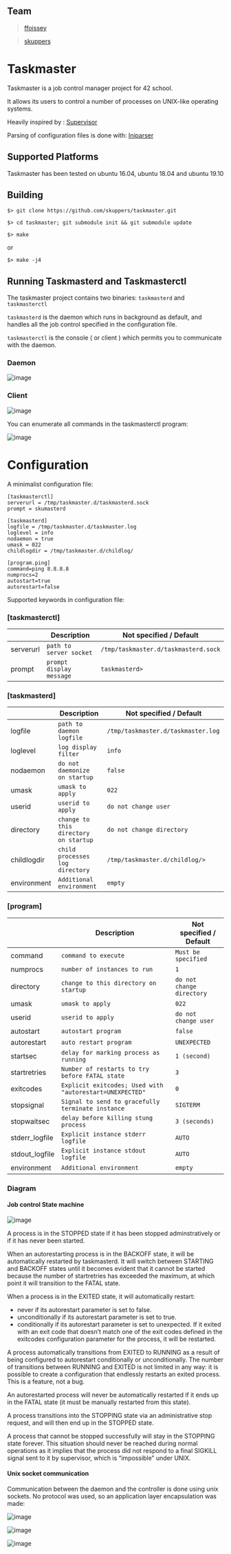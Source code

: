 ## Team
>[ffoissey](https://github.com/ffoissey)

>[skuppers](https://github.com/skuppers)

# Taskmaster

Taskmaster is a job control manager project for 42 school.

It allows its users to control a number of processes on UNIX-like operating systems.

Heavily inspired by : [Supervisor](https://github.com/Supervisor/supervisor)

Parsing of configuration files is done with: [Iniparser](https://github.com/ndevilla/iniparser)


## Supported Platforms

Taskmaster has been tested on ubuntu 16.04, ubuntu 18.04 and ubuntu 19.10

## Building

``$> git clone https://github.com/skuppers/taskmaster.git ``

``$> cd taskmaster; git submodule init && git submodule update``

  
   ``$> make``
   
   or
   
   ``$> make -j4``
   
   

## Running Taskmasterd and Taskmasterctl
The taskmaster project contains two binaries: `taskmasterd` and `taskmasterctl`

`taskmasterd` is the daemon which runs in background as default, and handles all the job control specified in the configuration file.

`taskmasterctl` is the console ( or client ) which permits you to communicate with the daemon.

### Daemon
![image](https://user-images.githubusercontent.com/29956389/82141534-ba54d880-9836-11ea-963b-1677c1bfa2e3.png)
### Client
![image](https://user-images.githubusercontent.com/29956389/82141525-aa3cf900-9836-11ea-8cc1-84f002c06569.png)

You can enumerate all commands in the taskmasterctl program:

![image](https://user-images.githubusercontent.com/29956389/82123222-78755500-9798-11ea-992e-509a72d1d8a9.png)


# Configuration

A minimalist configuration file:
```
[taskmasterctl]
serverurl = /tmp/taskmaster.d/taskmasterd.sock
prompt = skumasterd

[taskmasterd]
logfile = /tmp/taskmaster.d/taskmaster.log
loglevel = info
nodaemon = true
umask = 022
childlogdir = /tmp/taskmaster.d/childlog/

[program.ping]
command=ping 8.8.8.8
numprocs=2
autostart=true
autorestart=false
```

Supported keywords in configuration file:
### [taskmasterctl]

|                |Description                          |Not specified / Default                         |
|----------------|-------------------------------|-----------------------------|
|serverurl    |`path to server socket`            |`/tmp/taskmaster.d/taskmasterd.sock`
|prompt          |`prompt display message`            |`taskmasterd>          `  |


### [taskmasterd]
|                |Description                          |Not specified / Default                         |
|----------------|-------------------------------|-----------------------------|
|logfile    |`path to daemon logfile`            |`/tmp/taskmaster.d/taskmaster.log`
|loglevel          |`log display filter`            |`info          `  |
|nodaemon    |`do not daemonize on startup`            |`false`
|umask          |`umask to apply`            |`022          `  |
|userid    |`userid to apply`            |`do not change user`
|directory          |`change to this directory on startup`            |`do not change directory          `  |
|childlogdir          |`child processes log directory`            |`/tmp/taskmaster.d/childlog/>          `  |
|environment          |`Additional environment`	| `empty` |


### [program]
|                |Description                          |Not specified / Default                         |
|----------------|-------------------------------|-----------------------------|
|command    |`command to execute`            |`Must be specified`
|numprocs          |`number of instances to run`            |`1          `  |
|directory    |`change to this directory on startup`            |`do not change directory`
|umask          |`umask to apply`            |`022          `  |
|userid          |`userid to apply`	| `do not change user` |
|autostart    |`autostart program`            |`false`
|autorestart          |`auto restart program`            |`UNEXPECTED          `  |
|startsec          |`delay for marking process as running`            |`1 (second)          `  |
|startretries          |`Number of restarts to try before FATAL state`	| `3` |
|exitcodes          |`Explicit exitcodes; Used with "autorestart=UNEXPECTED"`	| `0` |
|stopsignal          |`Signal to send to gracefully terminate instance`	| `SIGTERM` |
|stopwaitsec          |`delay before killing stung process`	| `3 (seconds)` |
|stderr_logfile          |`Explicit instance stderr logfile`	| `AUTO` |
|stdout_logfile          |`Explicit instance stdout logfile`	| `AUTO` |
|environment          |`Additional environment`	| `empty` |

### Diagram
#### Job control State machine
![image](https://user-images.githubusercontent.com/29956389/82141186-719c2000-9834-11ea-95fb-4c17e7c9036b.png)

A process is in the STOPPED state if it has been stopped adminstratively or if it has never been started.

When an autorestarting process is in the BACKOFF state, it will be automatically restarted by taskmasterd. It will switch between STARTING and BACKOFF states until it becomes evident that it cannot be started because the number of startretries has exceeded the maximum, at which point it will transition to the FATAL state.

When a process is in the EXITED state, it will automatically restart:

- never if its autorestart parameter is set to false.
- unconditionally if its autorestart parameter is set to true.
- conditionally if its autorestart parameter is set to unexpected. If it exited with an exit code that doesn’t match one of the exit codes defined in the exitcodes configuration parameter for the process, it will be restarted.

A process automatically transitions from EXITED to RUNNING as a result of being configured to autorestart conditionally or unconditionally. The number of transitions between RUNNING and EXITED is not limited in any way: it is possible to create a configuration that endlessly restarts an exited process. This is a feature, not a bug.

An autorestarted process will never be automatically restarted if it ends up in the FATAL state (it must be manually restarted from this state).

A process transitions into the STOPPING state via an administrative stop request, and will then end up in the STOPPED state.

A process that cannot be stopped successfully will stay in the STOPPING state forever. This situation should never be reached during normal operations as it implies that the process did not respond to a final SIGKILL signal sent to it by supervisor, which is “impossible” under UNIX.


#### Unix socket communication

Communication between the daemon and the controller is done using unix sockets.
No protocol was used, so an application layer encapsulation was made:

![image](https://user-images.githubusercontent.com/29956389/82141715-fdfc1200-9837-11ea-8200-6bd9b971ae51.png)

![image](https://user-images.githubusercontent.com/29956389/82141789-782c9680-9838-11ea-9dcc-8d5a1d6f8eb1.png)

![image](https://user-images.githubusercontent.com/29956389/82123059-8bd3f080-9797-11ea-8a20-ad15b1051390.png)
